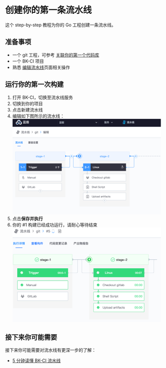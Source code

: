 # 创建你的第一条流水线

这个 step-by-step 教程为你的 Go 工程创建一条流水线。

## 准备事项

- 一个 git 工程，可参考 [关联你的第一个代码库](Link-your-first-repo.md)
- 一个 BK-CI 项目
- 熟悉 [编辑流水线](../Services/Pipeline/pipeline-edit-guide/pipeline-edit.md)页面相关操作

## 运行你的第一次构建

1. 打开 BK-CI，切换至流水线服务
2. 切换到你的项目
3. 点击新建流水线
4. 编辑如下图所示的流水线：
   ![a](../aasets/../assets/quickstart_1.png)
5. 点击**保存并执行**
6. 你的 #1 构建已经成功运行，请耐心等待结束
   ![a](../aasets/../assets/quickstart_2.png)

## 接下来你可能需要

接下来你可能需要对流水线有更深一步的了解：

- [5 分钟读懂 BK-CI 流水线](../intro/terminology/Learn-pipeline-in-5min.md)
